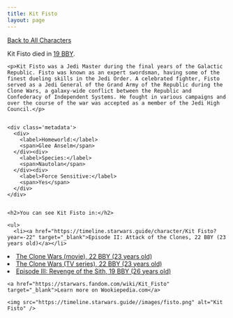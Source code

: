 ```yaml
---
title: Kit Fisto
layout: page
---
```

<a href="/character" class="smaller">Back to All Characters</a>

<div class="container">
  <div class="col-10">
    <p>
    Kit Fisto         died in <a href="https://timeline.starwars.guide/character/Kit Fisto?year=-19" target="_blank">19 BBY</a>.    
    </p>

    <p>Kit Fisto was a Jedi Master during the final years of the Galactic Republic. Fisto was known as an expert swordsman, having some of the finest dueling skills in the Jedi Order. A celebrated fighter, Fisto served as a Jedi General of the Grand Army of the Republic during the Clone Wars, a galaxy-wide conflict between the Republic and Confederacy of Independent Systems. He fought in various campaigns and over the course of the war was accepted as a member of the Jedi High Council.</p>


    <div class='metadata'>
      <div>
        <label>Homeworld:</label>
        <span>Glee Anselm</span>
      </div><div>
        <label>Species:</label>
        <span>Nautolan</span>
      </div><div>
        <label>Force Sensitive:</label>
        <span>Yes</span>
      </div>
    </div>


    <h2>You can see Kit Fisto in:</h2>

    <ul>
      <li><a href="https://timeline.starwars.guide/character/Kit Fisto?year=-22" target="_blank">Episode II: Attack of the Clones, 22 BBY (23 years old)</a></li>
  <li><a href="https://timeline.starwars.guide/character/Kit Fisto?year=-22" target="_blank">The Clone Wars (movie), 22 BBY (23 years old)</a></li>
  <li><a href="https://timeline.starwars.guide/character/Kit Fisto?year=-22" target="_blank">The Clone Wars (TV series), 22 BBY (23 years old)</a></li>
  <li><a href="https://timeline.starwars.guide/character/Kit Fisto?year=-19" target="_blank">Episode III: Revenge of the Sith, 19 BBY (26 years old)</a></li>
    </ul>

    <a href="https://starwars.fandom.com/wiki/Kit_Fisto" target="_blank">Learn more on Wookiepedia.com</a>
  </div>
  <div class="character_image col-2">
    
    <img src="https://timeline.starwars.guide//images/fisto.png" alt="Kit Fisto" />
  </div>
</div>
